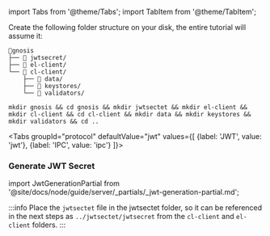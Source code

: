 import Tabs from '@theme/Tabs';
import TabItem from '@theme/TabItem';


Create the following folder structure on your disk, the entire tutorial will assume it:

```
📂gnosis
├── 📂 jwtsecret/
├── 📂 el-client/
└── 📂 cl-client/
    ├── 📂 data/
    ├── 📂 keystores/
    └── 📂 validators/
```

```
mkdir gnosis && cd gnosis && mkdir jwtsectet && mkdir el-client && mkdir cl-client && cd cl-client && mkdir data && mkdir keystores && mkdir validators && cd ..
```

<Tabs groupId="protocol" defaultValue="jwt" values={[
        {label: 'JWT', value: 'jwt'},
        {label: 'IPC', value: 'ipc'}
    ]}>
    <TabItem value="jwt">

<h3 id="generate-jwt">Generate JWT Secret</h3>

import JwtGenerationPartial from '@site/docs/node/guide/server/_partials/_jwt-generation-partial.md';

<JwtGenerationPartial />

:::info
Place the `jwtsectet` file in the jwtsectet folder, so it can be referenced in the next steps as `../jwtsectet/jwtsecret` from the `cl-client` and `el-client` folders.
:::
  </TabItem>
</Tabs>


